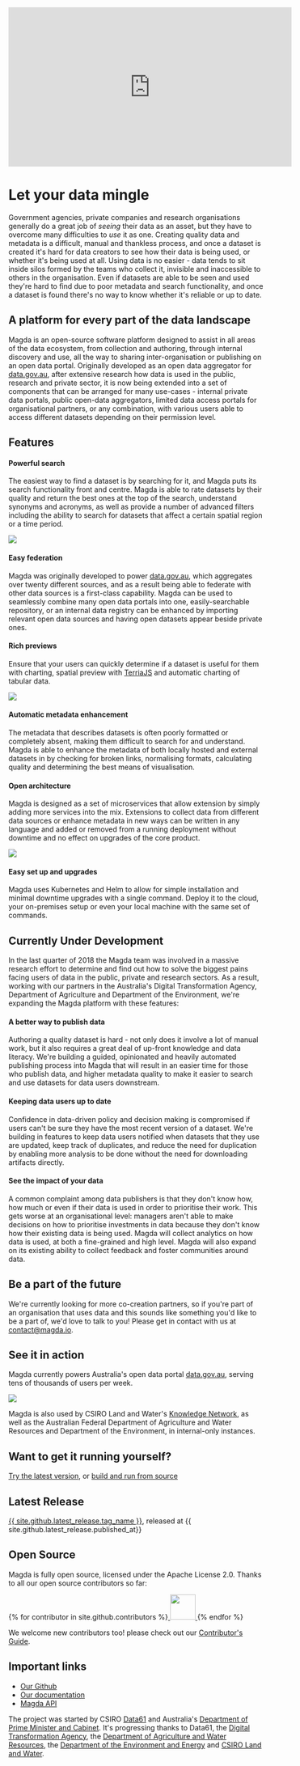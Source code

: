 <p class="center">
    <iframe width="560" height="315" src="https://www.youtube.com/embed/gcwqjD-bnhk" frameborder="0" allow="accelerometer; autoplay; encrypted-media; gyroscope; picture-in-picture" allowfullscreen></iframe>
</p>

# Let your data mingle

Government agencies, private companies and research organisations generally do a great job of _seeing_ their data as an asset, but they have to overcome many difficulties to _use_ it as one. Creating quality data and metadata is a difficult, manual and thankless process, and once a dataset is created it's hard for data creators to see how their data is being used, or whether it's being used at all. Using data is no easier - data tends to sit inside silos formed by the teams who collect it, invisible and inaccessible to others in the organisation. Even if datasets are able to be seen and used they're hard to find due to poor metadata and search functionality, and once a dataset is found there's no way to know whether it's reliable or up to date.

## A platform for every part of the data landscape

Magda is an open-source software platform designed to assist in all areas of the data ecosystem, from collection and authoring, through internal discovery and use, all the way to sharing inter-organisation or publishing on an open data portal. Originally developed as an open data aggregator for [data.gov.au](https://data.gov.au), after extensive research how data is used in the public, research and private sector, it is now being extended into a set of components that can be arranged for many use-cases - internal private data portals, public open-data aggregators, limited data access portals for organisational partners, or any combination, with various users able to access different datasets depending on their permission level.

## Features

#### Powerful search

The easiest way to find a dataset is by searching for it, and Magda puts its search functionality front and centre. Magda is able to rate datasets by their quality and return the best ones at the top of the search, understand synonyms and acronyms, as well as provide a number of advanced filters including the ability to search for datasets that affect a certain spatial region or a time period.

<p class="center">
    <img src="./assets/filter-screenshot.png">
</p>

#### Easy federation

Magda was originally developed to power [data.gov.au](https://data.gov.au), which aggregates over twenty different sources, and as a result being able to federate with other data sources is a first-class capability. Magda can be used to seamlessly combine many open data portals into one, easily-searchable repository, or an internal data registry can be enhanced by importing relevant open data sources and having open datasets appear beside private ones.

#### Rich previews

Ensure that your users can quickly determine if a dataset is useful for them with charting, spatial preview with [TerriaJS](https://terria.io) and automatic charting of tabular data.

<p class="center">
    <img src="./assets/screenshot-preview.png">
</p>

#### Automatic metadata enhancement

The metadata that describes datasets is often poorly formatted or completely absent, making them difficult to search for and understand. Magda is able to enhance the metadata of both locally hosted and external datasets in by checking for broken links, normalising formats, calculating quality and determining the best means of visualisation.

#### Open architecture

Magda is designed as a set of microservices that allow extension by simply adding more services into the mix. Extensions to collect data from different data sources or enhance metadata in new ways can be written in any language and added or removed from a running deployment without downtime and no effect on upgrades of the core product.

<p class="center">
    <img src="./docs/magda-basic-architecture.png">
</p>

#### Easy set up and upgrades

Magda uses Kubernetes and Helm to allow for simple installation and minimal downtime upgrades with a single command. Deploy it to the cloud, your on-premises setup or even your local machine with the same set of commands.

## Currently Under Development

In the last quarter of 2018 the Magda team was involved in a massive research effort to determine and find out how to solve the biggest pains facing users of data in the public, private and research sectors. As a result, working with our partners in the Australia's Digital Transformation Agency, Department of Agriculture and Department of the Environment, we're expanding the Magda platform with these features:

#### A better way to publish data

Authoring a quality dataset is hard - not only does it involve a lot of manual work, but it also requires a great deal of up-front knowledge and data literacy. We're building a guided, opinionated and heavily automated publishing process into Magda that will result in an easier time for those who publish data, and higher metadata quality to make it easier to search and use datasets for data users downstream.

#### Keeping data users up to date

Confidence in data-driven policy and decision making is compromised if users can't be sure they have the most recent version of a dataset. We're building in features to keep data users notified when datasets that they use are updated, keep track of duplicates, and reduce the need for duplication by enabling more analysis to be done without the need for downloading artifacts directly.

#### See the impact of your data

A common complaint among data publishers is that they don't know how, how much or even if their data is used in order to prioritise their work. This gets worse at an organisational level: managers aren't able to make decisions on how to prioritise investments in data because they don't know how their existing data is being used. Magda will collect analytics on how data is used, at both a fine-grained and high level. Magda will also expand on its existing ability to collect feedback and foster communities around data.

## Be a part of the future

We're currently looking for more co-creation partners, so if you're part of an organisation that uses data and this sounds like something you'd like to be a part of, we'd love to talk to you! Please get in contact with us at [contact@magda.io](mailto:contact@magda.io).

## See it in action

Magda currently powers Australia's open data portal [data.gov.au](https://data.gov.au), serving tens of thousands of users per week.

<p class="center">
    <img src="./assets/search-screenshot.png">
</p>

Magda is also used by CSIRO Land and Water's [Knowledge Network](https://knowledgenet.co/), as well as the Australian Federal Department of Agriculture and Water Resources and Department of the Environment, in internal-only instances.

## Want to get it running yourself?

[Try the latest version](https://github.com/magda-io/magda-config), or [build and run from source](https://magda.io/docs/building-and-running)

## Latest Release

<a href="{{ site.github.url}}">{{ site.github.latest_release.tag_name }}</a>, released at {{ site.github.latest_release.published_at}}

## Open Source

Magda is fully open source, licensed under the Apache License 2.0. Thanks to all our open source contributors so far:

{% for contributor in site.github.contributors %}<a target="_blank" rel="nofollower noreferrer" href="{{contributor.html_url}}" alt="{{contributor.login}}" title="{{contributor.login}}">
<img src="{{contributor.avatar_url}}" style="width:50px;height:50px;display:inline;">
</a>{% endfor %}

We welcome new contributors too! please check out our [Contributor's Guide](https://github.com/magda-io/magda/blob/master/.github/CONTRIBUTING.md).

## Important links

-   [Our Github](https://github.com/magda-io/magda)
-   [Our documentation](/docs)
-   [Magda API](https://search.data.gov.au/api/v0/apidocs/index.html)

The project was started by CSIRO [Data61](https://data61.csiro.au/) and Australia's [Department of Prime Minister and Cabinet](https://www.pmc.gov.au/). It's progressing thanks to Data61, the [Digital Transformation Agency](https://www.dta.gov.au/), the [Department of Agriculture and Water Resources](http://www.agriculture.gov.au/), the [Department of the Environment and Energy](https://www.environment.gov.au/) and [CSIRO Land and Water](https://www.csiro.au/en/Research/LWF).
